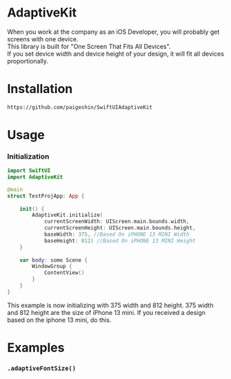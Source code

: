 # AdaptiveKit

When you work at the company as an iOS Developer, you will probably get screens with one device.  
This library is built for "One Screen That Fits All Devices".         
If you set device width and device height of your design, it will fit all devices proportionally. 

# Installation 

```bash
https://github.com/paigeshin/SwiftUIAdaptiveKit
```

# Usage

### Initialization

```swift
import SwiftUI
import AdaptiveKit

@main
struct TestProjApp: App {
    
    init() {
        AdaptiveKit.initialize(
            currentScreenWidth: UIScreen.main.bounds.width,
            currentScreenHeight: UIScreen.main.bounds.height,
            baseWidth: 375, //Based On iPHONE 13 MINI Width
            baseHeight: 812) //Based On iPHONE 13 MINI Height
    }
    
    var body: some Scene {
        WindowGroup {
            ContentView()
        }
    }
}
```

This example is now initializing with 375 width and 812 height. 
375 width and 812 height are the size of iPhone 13 mini. 
If you received a design based on the iphone 13 mini, do this. 

# Examples

### `.adaptiveFontSize()`

```swift

```
